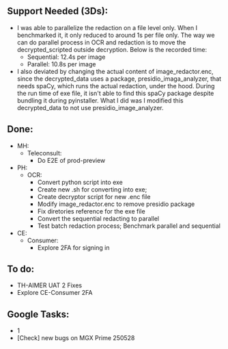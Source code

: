 ## Support Needed (3Ds):
  - I was able to parallelize the redaction on a file level only. When I benchmarked it, it only reduced to around 1s per file only. The way we can do parallel process in OCR and redaction is to move the decrypted_scripted outside decryption. Below is the recorded time:
    - Sequential: 12.4s per image
    - Parallel: 10.8s per image
  - I also deviated by changing the actual content of image_redactor.enc, since the decrypted_data uses a package, presidio_imaga_analyzer, that needs spaCy, which runs the actual redaction, under the hood. During the run time of exe file, it isn't able to find this spaCy package despite bundling it during pyinstaller. What I did was I modified this decrypted_data to not use presidio_image_analyzer.
## Done:
  - MH:
    - Teleconsult:
      - Do E2E of prod-preview
  - PH:
    - OCR:
      - Convert python script into exe
      - Create new .sh for converting into exe; 
      - Create decryptor script for new .enc file
      - Modify image_redactor.enc to remove presidio package
      - Fix diretories reference for the exe file
      - Convert the sequential redacting to parallel
      - Test batch redaction process; Benchmark parallel and sequential
  - CE:
    - Consumer:
      - Explore 2FA for signing in
## To do:
  - TH-AIMER UAT 2 Fixes
  - Explore CE-Consumer 2FA
## Google Tasks:
  - 1
  - [Check] new bugs on MGX Prime 250528
